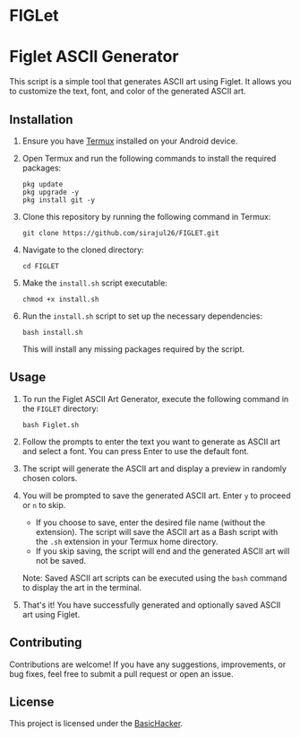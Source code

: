 # FIGLet

# Figlet ASCII Generator

This script is a simple tool that generates ASCII art using Figlet. It allows you to customize the text, font, and color of the generated ASCII art.

## Installation

1. Ensure you have [Termux](https://termux.com/) installed on your Android device.

2. Open Termux and run the following commands to install the required packages:

   ```
   pkg update
   pkg upgrade -y
   pkg install git -y
   
   ```

3. Clone this repository by running the following command in Termux:

   ```
   git clone https://github.com/sirajul26/FIGLET.git
   
   ```

4. Navigate to the cloned directory:

   ```
   cd FIGLET
   ```

5. Make the `install.sh` script executable:

   ```
   chmod +x install.sh
   ```

6. Run the `install.sh` script to set up the necessary dependencies:

   ```
   bash install.sh
   ```

   This will install any missing packages required by the script.

## Usage

1. To run the Figlet ASCII Art Generator, execute the following command in the `FIGLET` directory:

   ```
   bash Figlet.sh
   ```

2. Follow the prompts to enter the text you want to generate as ASCII art and select a font. You can press Enter to use the default font.

3. The script will generate the ASCII art and display a preview in randomly chosen colors.

4. You will be prompted to save the generated ASCII art. Enter `y` to proceed or `n` to skip.

   - If you choose to save, enter the desired file name (without the extension). The script will save the ASCII art as a Bash script with the `.sh` extension in your Termux home directory.
   - If you skip saving, the script will end and the generated ASCII art will not be saved.

   Note: Saved ASCII art scripts can be executed using the `bash` command to display the art in the terminal.

5. That's it! You have successfully generated and optionally saved ASCII art using Figlet.

## Contributing

Contributions are welcome! If you have any suggestions, improvements, or bug fixes, feel free to submit a pull request or open an issue.

## License

This project is licensed under the [BasicHacker](https://youtube.com/@BasicHacker26).
